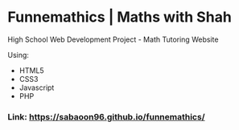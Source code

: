 # Funnemathics | Maths with Shah
High School Web Development Project - Math Tutoring Website 

Using:
- HTML5
- CSS3
- Javascript
- PHP

### Link: https://sabaoon96.github.io/funnemathics/
